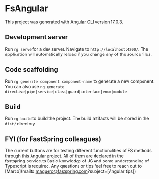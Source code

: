 # FsAngular

This project was generated with [Angular CLI](https://github.com/angular/angular-cli) version 17.0.3.

## Development server

Run `ng serve` for a dev server. Navigate to `http://localhost:4200/`. The application will automatically reload if you change any of the source files.

## Code scaffolding

Run `ng generate component component-name` to generate a new component. You can also use `ng generate directive|pipe|service|class|guard|interface|enum|module`.

## Build

Run `ng build` to build the project. The build artifacts will be stored in the `dist/` directory.

## FYI (for FastSpring colleagues)

The current buttons are for testing different functionalities of FS methods through this Angular project.
All of them are declared in the fastspring.service.ts
Basic knowledge of JS and some understanding of Typescript is required. Any questions or tips feel free to reach out to [Marco](mailto:maguero@fastspring.com?subject=[Angular tips])
